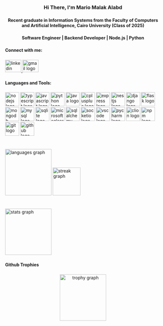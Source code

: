 <h3 align="center">Hi There, I'm Mario Malak Alabd</h3>

###

<h4 align="center">Recent graduate in Information Systems from the Faculty of Computers and Artificial Intelligence, Cairo University (Class of 2025)</h4>

###

<h4 align="center">Software Engineer | Backend Developer | Node.js | Python</h4>

###

<h4 align="left">Connect with me:</h4>

###

<div align="left">
  <a href="https://www.linkedin.com/in/mario-alabd-1a6467221/" target="_blank">
    <img src="https://raw.githubusercontent.com/maurodesouza/profile-readme-generator/master/src/assets/icons/social/linkedin/default.svg" width="52" height="40" alt="linkedin logo"  />
  </a>
  <a href="mailto:marioalabd611@gmail.com" target="_blank">
    <img src="https://raw.githubusercontent.com/maurodesouza/profile-readme-generator/master/src/assets/icons/social/gmail/default.svg" width="52" height="40" alt="gmail logo"  />
  </a>
</div>

###

<h4 align="left">Languages and Tools:</h4>

###

<div align="left">
  <img src="https://cdn.jsdelivr.net/gh/devicons/devicon/icons/nodejs/nodejs-original.svg" height="45" alt="nodejs logo" width="45" />
  
  <img src="https://cdn.jsdelivr.net/gh/devicons/devicon/icons/typescript/typescript-original.svg" height="45" alt="typescript logo"  width="45"/>
  
  <img src="https://cdn.jsdelivr.net/gh/devicons/devicon/icons/javascript/javascript-original.svg" height="45" alt="javascript logo" width="45" />
  
  <img src="https://cdn.jsdelivr.net/gh/devicons/devicon/icons/python/python-original.svg" height="45" alt="python logo" width="45" />
  
  <img src="https://cdn.jsdelivr.net/gh/devicons/devicon/icons/java/java-original.svg" height="45" alt="java logo"  width="45"/>
  
  <img src="https://cdn.jsdelivr.net/gh/devicons/devicon/icons/cplusplus/cplusplus-original.svg" height="45" alt="cplusplus logo" width="45" />
  
  <img src="https://cdn.jsdelivr.net/gh/devicons/devicon/icons/express/express-original.svg" height="45" alt="express logo" width="45" />
  
  <img src="https://cdn.jsdelivr.net/gh/devicons/devicon/icons/nestjs/nestjs-original.svg" height="45" alt="nestjs logo" width="45" />
  
  <img src="https://cdn.jsdelivr.net/gh/devicons/devicon/icons/django/django-plain.svg" height="45" alt="django logo" width="45" />
  
  <img src="https://cdn.jsdelivr.net/gh/devicons/devicon/icons/flask/flask-original.svg" height="45" alt="flask logo" width="45" />
  
  <img src="https://cdn.jsdelivr.net/gh/devicons/devicon/icons/mongodb/mongodb-original.svg" height="45" alt="mongodb logo" width="45" />
  
  <img src="https://cdn.jsdelivr.net/gh/devicons/devicon/icons/mysql/mysql-original.svg" height="45" alt="mysql logo" width="45" />
  
  <img src="https://cdn.jsdelivr.net/gh/devicons/devicon/icons/sqlite/sqlite-original.svg" height="45" alt="sqlite logo" width="45" />
  
  <img src="https://cdn.jsdelivr.net/gh/devicons/devicon/icons/microsoftsqlserver/microsoftsqlserver-plain.svg" height="45" alt="microsoftsqlserver logo" width="45" />
  
  <img src="https://cdn.jsdelivr.net/gh/devicons/devicon/icons/sqlalchemy/sqlalchemy-original.svg" height="45" alt="sqlalchemy logo" width="45" />
  
  <img src="https://cdn.jsdelivr.net/gh/devicons/devicon/icons/socketio/socketio-original.svg" height="45" alt="socketio logo" width="45" />
  
  <img src="https://cdn.jsdelivr.net/gh/devicons/devicon/icons/vscode/vscode-original.svg" height="45" alt="vscode logo" width="45" />
  
  <img src="https://cdn.jsdelivr.net/gh/devicons/devicon/icons/pycharm/pycharm-original.svg" height="45" alt="pycharm logo" width="45" />
  
  <img src="https://cdn.jsdelivr.net/gh/devicons/devicon/icons/clion/clion-original.svg" height="45" alt="clion logo" width="45" />
  
  <img src="https://cdn.jsdelivr.net/gh/devicons/devicon/icons/npm/npm-original-wordmark.svg" height="45" alt="npm logo" width="45" />
  
  <img src="https://cdn.jsdelivr.net/gh/devicons/devicon/icons/git/git-original.svg" height="45" alt="git logo" width="45" />
  
  <img src="https://cdn.jsdelivr.net/gh/devicons/devicon/icons/github/github-original.svg" height="45" alt="github logo" width="45" />
</div>

###

<br clear="both">

<div align="left">
  <img src="https://github-readme-stats.vercel.app/api/top-langs?username=mariomalak1&locale=en&hide_title=false&layout=compact&card_width=320&langs_count=6&theme=dracula&hide_border=false&order=2" height="150" alt="languages graph"  />
  <img src="https://streak-stats.demolab.com?user=mariomalak1&locale=en&mode=weekly&theme=dracula&hide_border=false&border_radius=5&order=3" height="90" alt="streak graph"  />
</div>

###

<br clear="both">

<div align="left">
  <img src="https://github-readme-stats.vercel.app/api?username=mariomalak1&hide_title=false&hide_rank=false&show_icons=true&include_all_commits=true&count_private=true&disable_animations=false&theme=dracula&locale=en&hide_border=false&order=1" height="150" alt="stats graph"  />
</div>

###

<h4 align="left">Github Trophies</h4>

###

<div align="center">
  <img src="https://github-profile-trophy.vercel.app?username=mariomalak1&theme=dracula&column=-1&row=1&margin-w=8&margin-h=8&no-bg=false&no-frame=false&order=4" height="150" alt="trophy graph"  />
</div>

###

<div align="left">
</div>

###

<br clear="both">

<div align="left">
</div>

###